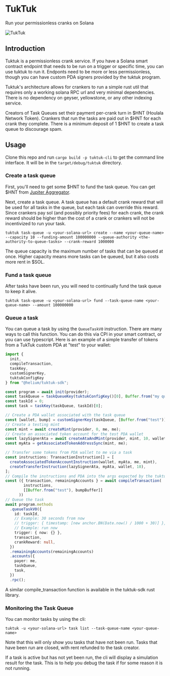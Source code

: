 # TukTuk

Run your permissionless cranks on Solana

![TukTuk](./tuktuk.jpg)

## Introduction

Tuktuk is a permissionless crank service. If you have a Solana smart contract endpoint that needs to be run on a trigger or specific time, you can use tuktuk to run it. Endponts need to be more or less permissionless, though you can have custom PDA signers provided by the tuktuk program.

Tuktuk's architecture allows for crankers to run a simple rust util that requires only a working solana RPC url and very minimal dependencies. There is no dependency on geyser, yellowstone, or any other indexing service.

Creators of Task Queues set their payment per-crank turn in $HNT (Houlala Network Token). Crankers that run the tasks are paid out in $HNT for each crank they complete. There is a minimum deposit of 1 $HNT to create a task queue to discourage spam.

## Usage

Clone this repo and run `cargo build -p tuktuk-cli` to get the command line interface. It will be in the `target/debug/tuktuk` directory.

### Create a task queue

First, you'll need to get some $HNT to fund the task queue. You can get $HNT from [Jupiter Aggregator](https://www.jup.ag/swap/USDC-hntyVP6YFm1Hg25TN9WGLqM12b8TQmcknKrdu1oxWux).

Next, create a task queue. A task queue has a default crank reward that will be used for all tasks in the queue, but each task can override this reward. Since crankers pay sol (and possibly priority fees) for each crank, the crank reward should be higher than the cost of a crank or crankers will not be incentivized to run your task.

```
tuktuk task-queue -u <your-solana-url> create --name <your-queue-name> --capacity 10 --funding-amount 100000000 --queue-authority <the-authority-to-queue-tasks> --crank-reward 1000000
```

The queue capacity is the maximum number of tasks that can be queued at once. Higher capacity means more tasks can be queued, but it also costs more rent in $SOL.

### Fund a task queue

After tasks have been run, you will need to continually fund the task queue to keep it alive.

```
tuktuk task-queue -u <your-solana-url> fund --task-queue-name <your-queue-name> --amount 100000000
```

### Queue a task

You can queue a task by using the `QueueTaskV0` instruction. There are many ways to call this function. You can do this via CPI in your smart contract, or you can use typescript. Here is an example of a simple transfer of tokens from a TukTuk custom PDA at "test" to your wallet:

```typescript
import {
  init,
  compileTransaction,
  taskKey,
  customSignerKey,
  tuktukConfigKey
} from "@helium/tuktuk-sdk";

const program = await init(provider);
const taskQueue = taskQueueKey(tuktukConfigKey()[0], Buffer.from("my queue name"));
const taskId = 0;
const task = taskKey(taskQueue, taskId)[0];

// Create a PDA wallet associated with the task queue
const [wallet, bump] = customSignerKey(taskQueue, [Buffer.from("test")]);
// Create a testing mint
const mint = await createMint(provider, 0, me, me);
// Create an associated token account for the test PDA wallet
const lazySignerAta = await createAtaAndMint(provider, mint, 10, wallet);
const myAta = getAssociatedTokenAddressSync(mint, me);

// Transfer some tokens from PDA wallet to me via a task
const instructions: TransactionInstruction[] = [
  createAssociatedTokenAccountInstruction(wallet, myAta, me, mint),
  createTransferInstruction(lazySignerAta, myAta, wallet, 10),
];
// Compile the instructions and PDA into the args expected by the tuktuk program
const ({ transaction, remainingAccounts } = await compileTransaction(
        instructions,
        [[Buffer.from("test"), bumpBuffer]]
      ))
// Queue the task
await program.methods
  .queueTaskV0({
    id: taskId,
    // Example: 30 seconds from now
    // trigger: { timestamp: [new anchor.BN(Date.now() / 1000 + 30)] },
    // Example: run now
    trigger: { now: {} },
    transaction,
    crankReward: null,
  })
  .remainingAccounts(remainingAccounts)
  .accounts({
    payer: me,
    taskQueue,
    task,
  })
  .rpc();
```

A similar compile_transaction function is available in the tuktuk-sdk rust library.

### Monitoring the Task Queue

You can monitor tasks by using the cli:

```
tuktuk -u <your-solana-url> task list --task-queue-name <your-queue-name>
```

Note that this will only show you tasks that have not been run. Tasks that have been run are closed, with rent refunded to the task creator.

If a task is active but has not yet been run, the cli will display a simulation result for the task. This is to help you debug the task if for some reason it is not running.
